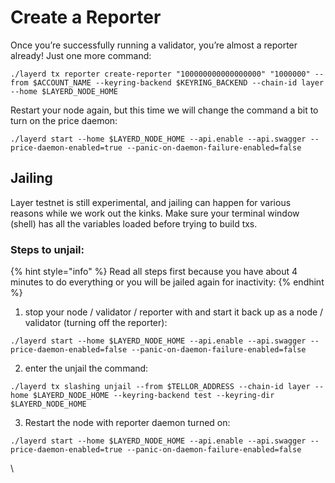 # Create a Reporter

Once you’re successfully running a validator, you’re almost a reporter already! Just one more command:

```
./layerd tx reporter create-reporter "100000000000000000" "1000000" --from $ACCOUNT_NAME --keyring-backend $KEYRING_BACKEND --chain-id layer --home $LAYERD_NODE_HOME
```

Restart your node again, but this time we will change the command a bit to turn on the price daemon:

```
./layerd start --home $LAYERD_NODE_HOME --api.enable --api.swagger --price-daemon-enabled=true --panic-on-daemon-failure-enabled=false
```

## Jailing

Layer testnet is still experimental, and jailing can happen for various reasons while we work out the kinks. Make sure your terminal window (shell) has all the variables loaded before trying to build txs.&#x20;

### Steps to unjail:

{% hint style="info" %}
Read all steps first because you have about 4 minutes to do everything or you will be jailed again for inactivity:
{% endhint %}

1. stop your node / validator / reporter with and start it back up as a node / validator (turning off the reporter):

```
./layerd start --home $LAYERD_NODE_HOME --api.enable --api.swagger --price-daemon-enabled=false --panic-on-daemon-failure-enabled=false
```

2. enter the unjail the command:

```
./layerd tx slashing unjail --from $TELLOR_ADDRESS --chain-id layer --home $LAYERD_NODE_HOME --keyring-backend test --keyring-dir $LAYERD_NODE_HOME
```

3. Restart the node with reporter daemon turned on:

```
./layerd start --home $LAYERD_NODE_HOME --api.enable --api.swagger --price-daemon-enabled=true --panic-on-daemon-failure-enabled=false
```

\
